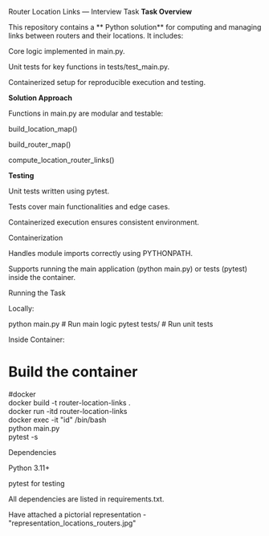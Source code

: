 Router Location Links — Interview Task
**Task Overview**

This repository contains a ** Python solution** for computing and managing links between routers and their locations. It includes:

Core logic implemented in main.py.

Unit tests for key functions in tests/test_main.py.

Containerized setup for reproducible execution and testing.


**Solution Approach**

Functions in main.py are modular and testable:

build_location_map()

build_router_map()

compute_location_router_links()

**Testing**

Unit tests written using pytest.

Tests cover main functionalities and edge cases.

Containerized execution ensures consistent environment.

Containerization

Handles module imports correctly using PYTHONPATH.

Supports running the main application (python main.py) or tests (pytest) inside the container.

Running the Task

Locally:

python main.py        # Run main logic
pytest tests/         # Run unit tests


Inside Container:

# Build the container
#docker  
docker build -t router-location-links .  
docker run -itd router-location-links  
docker exec -it "id" /bin/bash  
python main.py  
pytest -s


Dependencies

Python 3.11+

pytest for testing

All dependencies are listed in requirements.txt.

Have attached a pictorial representation - "representation_locations_routers.jpg"
